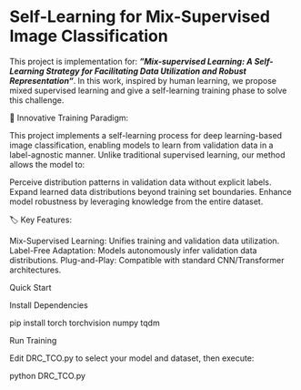 # Self-Learning for Mix-Supervised Image Classification

This project is implementation for: ***”Mix-supervised Learning: A Self-Learning Strategy for Facilitating Data Utilization and Robust Representation“***. In this work, inspired by human learning, we propose mixed supervised learning and give a self-learning training phase to solve this challenge. 

🚀 Innovative Training Paradigm:

This project implements a self-learning process for deep learning-based image classification, enabling models to learn from validation data in a label-agnostic manner. Unlike traditional supervised learning, our method allows the model to:

Perceive distribution patterns in validation data without explicit labels. Expand learned data distributions beyond training set boundaries. Enhance model robustness by leveraging knowledge from the entire dataset.

🏷️ Key Features:

Mix-Supervised Learning: Unifies training and validation data utilization. Label-Free Adaptation: Models autonomously infer validation data distributions. Plug-and-Play: Compatible with standard CNN/Transformer architectures.

Quick Start

Install Dependencies

pip install torch torchvision numpy tqdm

Run Training

Edit DRC_TCO.py to select your model and dataset, then execute:

python DRC_TCO.py
